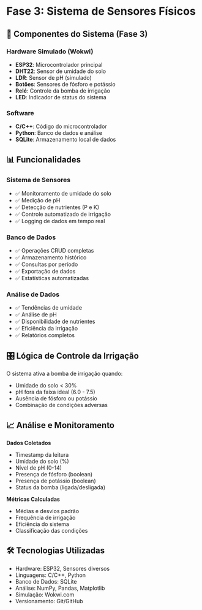 # Fase 3: Sistema de Sensores Físicos

## 🔧 Componentes do Sistema (Fase 3)

### Hardware Simulado (Wokwi)
- **ESP32**: Microcontrolador principal
- **DHT22**: Sensor de umidade do solo
- **LDR**: Sensor de pH (simulado)
- **Botões**: Sensores de fósforo e potássio
- **Relé**: Controle da bomba de irrigação
- **LED**: Indicador de status do sistema

### Software
- **C/C++**: Código do microcontrolador
- **Python**: Banco de dados e análise
- **SQLite**: Armazenamento local de dados

## 📊 Funcionalidades

### Sistema de Sensores
- ✅ Monitoramento de umidade do solo
- ✅ Medição de pH
- ✅ Detecção de nutrientes (P e K)
- ✅ Controle automatizado de irrigação
- ✅ Logging de dados em tempo real

### Banco de Dados
- ✅ Operações CRUD completas
- ✅ Armazenamento histórico
- ✅ Consultas por período
- ✅ Exportação de dados
- ✅ Estatísticas automatizadas

### Análise de Dados
- ✅ Tendências de umidade
- ✅ Análise de pH
- ✅ Disponibilidade de nutrientes
- ✅ Eficiência da irrigação
- ✅ Relatórios completos

## 🎛️ Lógica de Controle da Irrigação

O sistema ativa a bomba de irrigação quando:

- Umidade do solo < 30%
- pH fora da faixa ideal (6.0 - 7.5)
- Ausência de fósforo ou potássio
- Combinação de condições adversas

## 📈 Análise e Monitoramento

**Dados Coletados**
- Timestamp da leitura
- Umidade do solo (%)
- Nível de pH (0-14)
- Presença de fósforo (boolean)
- Presença de potássio (boolean)
- Status da bomba (ligada/desligada)

**Métricas Calculadas**
- Médias e desvios padrão
- Frequência de irrigação
- Eficiência do sistema
- Classificação das condições

## 🛠️ Tecnologias Utilizadas

- Hardware: ESP32, Sensores diversos
- Linguagens: C/C++, Python
- Banco de Dados: SQLite
- Análise: NumPy, Pandas, Matplotlib
- Simulação: Wokwi.com
- Versionamento: Git/GitHub
